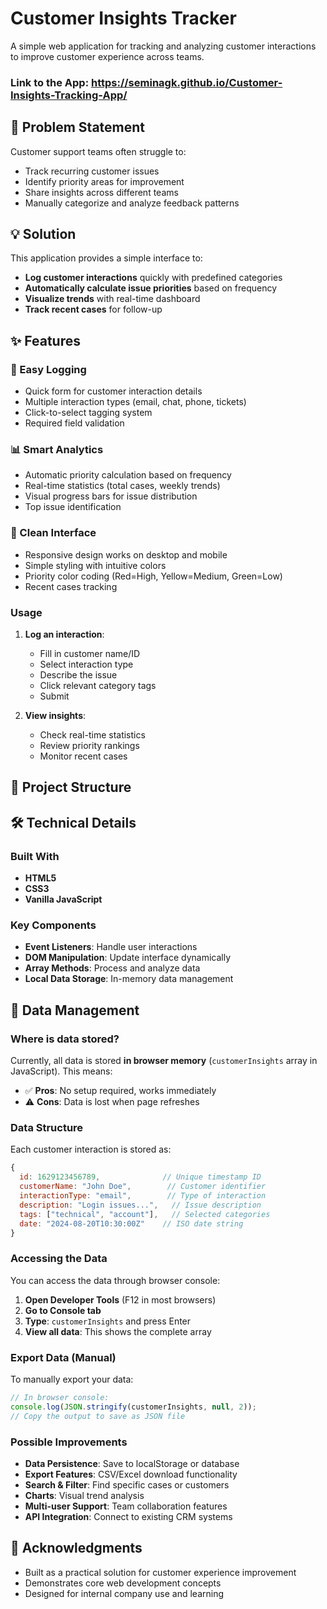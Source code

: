 # Customer Insights Tracker

A simple web application for tracking and analyzing customer interactions to improve customer experience across teams.

### Link to the App: https://seminagk.github.io/Customer-Insights-Tracking-App/

## 🎯 Problem Statement

Customer support teams often struggle to:

- Track recurring customer issues
- Identify priority areas for improvement
- Share insights across different teams
- Manually categorize and analyze feedback patterns

## 💡 Solution

This application provides a simple interface to:

- **Log customer interactions** quickly with predefined categories
- **Automatically calculate issue priorities** based on frequency
- **Visualize trends** with real-time dashboard
- **Track recent cases** for follow-up

## ✨ Features

### 📝 Easy Logging

- Quick form for customer interaction details
- Multiple interaction types (email, chat, phone, tickets)
- Click-to-select tagging system
- Required field validation

### 📊 Smart Analytics

- Automatic priority calculation based on frequency
- Real-time statistics (total cases, weekly trends)
- Visual progress bars for issue distribution
- Top issue identification

### 🎨 Clean Interface

- Responsive design works on desktop and mobile
- Simple styling with intuitive colors
- Priority color coding (Red=High, Yellow=Medium, Green=Low)
- Recent cases tracking

### Usage

1. **Log an interaction**:

   - Fill in customer name/ID
   - Select interaction type
   - Describe the issue
   - Click relevant category tags
   - Submit

2. **View insights**:
   - Check real-time statistics
   - Review priority rankings
   - Monitor recent cases

## 📁 Project Structure

## 🛠️ Technical Details

### Built With

- **HTML5**
- **CSS3**
- **Vanilla JavaScript**

### Key Components

- **Event Listeners**: Handle user interactions
- **DOM Manipulation**: Update interface dynamically
- **Array Methods**: Process and analyze data
- **Local Data Storage**: In-memory data management

## 💾 Data Management

### Where is data stored?

Currently, all data is stored **in browser memory** (`customerInsights` array in JavaScript). This means:

- ✅ **Pros**: No setup required, works immediately
- ⚠️ **Cons**: Data is lost when page refreshes

### Data Structure

Each customer interaction is stored as:

```javascript
{
  id: 1629123456789,              // Unique timestamp ID
  customerName: "John Doe",        // Customer identifier
  interactionType: "email",        // Type of interaction
  description: "Login issues...",   // Issue description
  tags: ["technical", "account"],   // Selected categories
  date: "2024-08-20T10:30:00Z"    // ISO date string
}
```

### Accessing the Data

You can access the data through browser console:

1. **Open Developer Tools** (F12 in most browsers)
2. **Go to Console tab**
3. **Type**: `customerInsights` and press Enter
4. **View all data**: This shows the complete array

### Export Data (Manual)

To manually export your data:

```javascript
// In browser console:
console.log(JSON.stringify(customerInsights, null, 2));
// Copy the output to save as JSON file
```

### Possible Improvements

- **Data Persistence**: Save to localStorage or database
- **Export Features**: CSV/Excel download functionality
- **Search & Filter**: Find specific cases or customers
- **Charts**: Visual trend analysis
- **Multi-user Support**: Team collaboration features
- **API Integration**: Connect to existing CRM systems

## 🙏 Acknowledgments

- Built as a practical solution for customer experience improvement
- Demonstrates core web development concepts
- Designed for internal company use and learning
